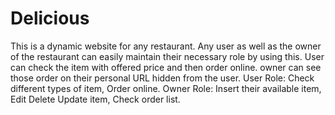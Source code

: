 # Delicious
This is a dynamic website for any restaurant. Any user as well as the owner of the restaurant can easily maintain their necessary role by using this. User can check the item with offered price and then order online. owner can see those order on their personal URL hidden from the user. User Role: Check different types of item, Order online. Owner Role: Insert their available item, Edit Delete Update item, Check order list.
